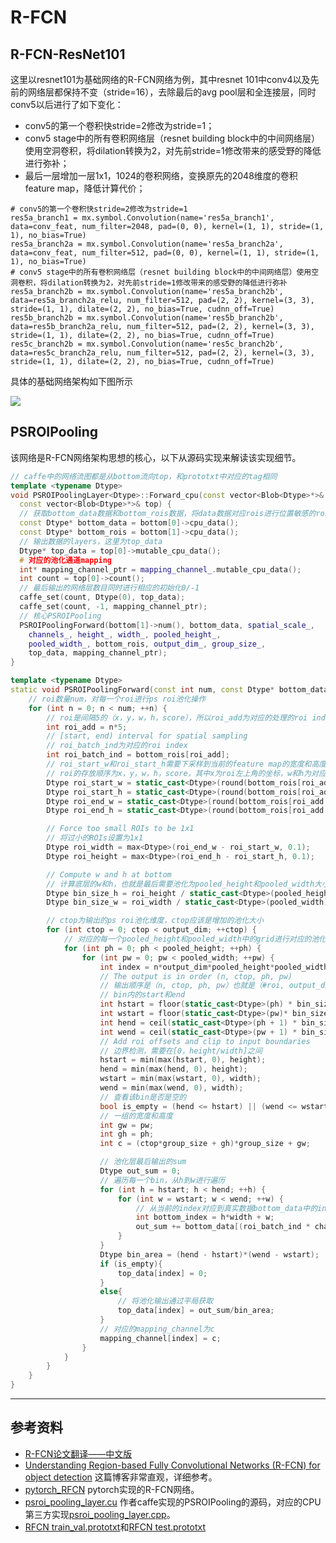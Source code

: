 # R-FCN

## R-FCN-ResNet101

这里以resnet101为基础网络的R-FCN网络为例，其中resnet 101中conv4以及先前的网络层都保持不变（stride=16），去除最后的avg pool层和全连接层，同时conv5以后进行了如下变化：
- conv5的第一个卷积快stride=2修改为stride=1；
- conv5 stage中的所有卷积网络层（resnet building block中的中间网络层）使用空洞卷积，将dilation转换为2，对先前stride=1修改带来的感受野的降低进行弥补；
- 最后一层增加一层1x1，1024的卷积网络，变换原先的2048维度的卷积feature map，降低计算代价；

```
# conv5的第一个卷积快stride=2修改为stride=1
res5a_branch1 = mx.symbol.Convolution(name='res5a_branch1', data=conv_feat, num_filter=2048, pad=(0, 0), kernel=(1, 1), stride=(1, 1), no_bias=True)
res5a_branch2a = mx.symbol.Convolution(name='res5a_branch2a', data=conv_feat, num_filter=512, pad=(0, 0), kernel=(1, 1), stride=(1, 1), no_bias=True)
# conv5 stage中的所有卷积网络层（resnet building block中的中间网络层）使用空洞卷积，将dilation转换为2，对先前stride=1修改带来的感受野的降低进行弥补
res5a_branch2b = mx.symbol.Convolution(name='res5a_branch2b', data=res5a_branch2a_relu, num_filter=512, pad=(2, 2), kernel=(3, 3), stride=(1, 1), dilate=(2, 2), no_bias=True, cudnn_off=True)
res5b_branch2b = mx.symbol.Convolution(name='res5b_branch2b', data=res5b_branch2a_relu, num_filter=512, pad=(2, 2), kernel=(3, 3), stride=(1, 1), dilate=(2, 2), no_bias=True, cudnn_off=True)
res5c_branch2b = mx.symbol.Convolution(name='res5c_branch2b', data=res5c_branch2a_relu, num_filter=512, pad=(2, 2), kernel=(3, 3), stride=(1, 1), dilate=(2, 2), no_bias=True, cudnn_off=True)
```

具体的基础网络架构如下图所示

![](http://chenguanfuqq.gitee.io/tuquan2/img_2018_5/rfcn_resnet101_caffe_arch.png)

## PSROIPooling

该网络是R-FCN网络架构思想的核心，以下从源码实现来解读该实现细节。

```cpp
// caffe中的网络流图都是从bottom流向top，和prototxt中对应的tag相同
template <typename Dtype>
void PSROIPoolingLayer<Dtype>::Forward_cpu(const vector<Blob<Dtype>*>& bottom,
  const vector<Blob<Dtype>*>& top) {
  // 获取bottom_data数据和bottom_rois数据，将data数据对应rois进行位置敏感的roi池化操作
  const Dtype* bottom_data = bottom[0]->cpu_data();
  const Dtype* bottom_rois = bottom[1]->cpu_data();
  // 输出数据的layers，这里为top_data
  Dtype* top_data = top[0]->mutable_cpu_data();
  # 对应的池化通道mapping
  int* mapping_channel_ptr = mapping_channel_.mutable_cpu_data();
  int count = top[0]->count();
  // 最后输出的网络层数目同时进行相应的初始化0/-1
  caffe_set(count, Dtype(0), top_data);
  caffe_set(count, -1, mapping_channel_ptr);
  // 核心PSROIPooling
  PSROIPoolingForward(bottom[1]->num(), bottom_data, spatial_scale_,
    channels_, height_, width_, pooled_height_,
    pooled_width_, bottom_rois, output_dim_, group_size_,
    top_data, mapping_channel_ptr);
}
```

```cpp
template <typename Dtype>
static void PSROIPoolingForward(const int num, const Dtype* bottom_data, const Dtype spatial_scale, const int channels, const int height, const int width, const int pooled_height, const int pooled_width, const Dtype* bottom_rois, const int output_dim, const int group_size, Dtype* top_data, int* mapping_channel) {
    // roi数量num，对每一个roi进行ps roi池化操作
    for (int n = 0; n < num; ++n) {
        // roi是间隔5的（x，y，w，h，score），所以roi_add为对应的处理的roi index
        int roi_add = n*5;
        // [start, end) interval for spatial sampling
        // roi_batch_ind为对应的roi index
        int roi_batch_ind = bottom_rois[roi_add];
        // roi_start_w和roi_start_h需要下采样到当前的feature map的宽度和高度，这里以stride=16为例，那么spatial_scale=1/16.0
        // roi的存放顺序为x，y，w，h，score，其中x为roi左上角的坐标，w和h为对应的roi的宽度和高度，这里适当+1为了适当增加roi区域
        Dtype roi_start_w = static_cast<Dtype>(round(bottom_rois[roi_add + 1])) * spatial_scale;
        Dtype roi_start_h = static_cast<Dtype>(round(bottom_rois[roi_add + 2])) * spatial_scale;
        Dtype roi_end_w = static_cast<Dtype>(round(bottom_rois[roi_add + 3]) + 1.) * spatial_scale;
        Dtype roi_end_h = static_cast<Dtype>(round(bottom_rois[roi_add + 4]) + 1.) * spatial_scale;

        // Force too small ROIs to be 1x1
        // 将过小的ROIs设置为1x1
        Dtype roi_width = max<Dtype>(roi_end_w - roi_start_w, 0.1);
        Dtype roi_height = max<Dtype>(roi_end_h - roi_start_h, 0.1);

        // Compute w and h at bottom
        // 计算底层的w和h，也就是最后需要池化为pooled_height和pooled_width大小的区域，那么将roi分割为这些大小后，各自对应的bin的大小为bin_size_h和bin_size_w
        Dtype bin_size_h = roi_height / static_cast<Dtype>(pooled_height);
        Dtype bin_size_w = roi_width / static_cast<Dtype>(pooled_width);

        // ctop为输出的ps roi池化维度，ctop应该是增加的池化大小
        for (int ctop = 0; ctop < output_dim; ++ctop) {
            // 对应的每一个pooled_height和pooled_width中的grid进行对应的池化
            for (int ph = 0; ph < pooled_height; ++ph) {
                for (int pw = 0; pw < pooled_width; ++pw) {
                    int index = n*output_dim*pooled_height*pooled_width + ctop*pooled_height*pooled_width + ph*pooled_width + pw;
                    // The output is in order (n, ctop, ph, pw)
                    // 输出顺序是（n, ctop, ph, pw）也就是（#roi, output_dim, pooled_height, pooled_width）
                    // bin内的start和end
                    int hstart = floor(static_cast<Dtype>(ph) * bin_size_h + roi_start_h);
                    int wstart = floor(static_cast<Dtype>(pw)* bin_size_w + roi_start_w);
                    int hend = ceil(static_cast<Dtype>(ph + 1) * bin_size_h + roi_start_h);
                    int wend = ceil(static_cast<Dtype>(pw + 1) * bin_size_w + roi_start_w);
                    // Add roi offsets and clip to input boundaries
                    // 边界检测，需要在[0，height/width]之间
                    hstart = min(max(hstart, 0), height);
                    hend = min(max(hend, 0), height);
                    wstart = min(max(wstart, 0), width);
                    wend = min(max(wend, 0), width);
                    // 查看该bin是否是空的
                    bool is_empty = (hend <= hstart) || (wend <= wstart);
                    // 一组的宽度和高度
                    int gw = pw;
                    int gh = ph;
                    int c = (ctop*group_size + gh)*group_size + gw;

                    // 池化层最后输出的sum
                    Dtype out_sum = 0;
                    // 遍历每一个bin，从h到w进行遍历
                    for (int h = hstart; h < hend; ++h) {
                        for (int w = wstart; w < wend; ++w) {
                            // 从当前的index对应到真实数据bottom_data中的index
                            int bottom_index = h*width + w;
                            out_sum += bottom_data[(roi_batch_ind * channels + c) * height * width + bottom_index];
                        }
                    }
                    Dtype bin_area = (hend - hstart)*(wend - wstart);
                    if (is_empty){
                        top_data[index] = 0;
                    }
                    else{
                        // 将池化输出通过平局获取
                        top_data[index] = out_sum/bin_area;
                    }
                    // 对应的mapping_channel为c
                    mapping_channel[index] = c;
                }
            }
        }
    }
}

```

---
## 参考资料
- [R-FCN论文翻译——中文版](http://noahsnail.com/2018/01/22/2018-01-22-R-FCN%E8%AE%BA%E6%96%87%E7%BF%BB%E8%AF%91%E2%80%94%E2%80%94%E4%B8%AD%E6%96%87%E7%89%88/)
- [Understanding Region-based Fully Convolutional Networks (R-FCN) for object detection](https://medium.com/@jonathan_hui/understanding-region-based-fully-convolutional-networks-r-fcn-for-object-detection-828316f07c99) 这篇博客非常直观，详细参考。
- [pytorch_RFCN](https://github.com/PureDiors/pytorch_RFCN) pytorch实现的R-FCN网络。
- [psroi_pooling_layer.cu](https://github.com/daijifeng001/caffe-rfcn/blob/4bcfcd104bb0b9f0862e127c71bd845ddf036f14/src/caffe/layers/psroi_pooling_layer.cu) 作者caffe实现的PSROIPooling的源码，对应的CPU第三方实现[psroi_pooling_layer.cpp](https://github.com/soeaver/py-RFCN-priv/blob/master/caffe-priv/src/caffe/layers/psroi_pooling_layer.cpp)。
- [RFCN train_val.prototxt](https://github.com/daijifeng001/R-FCN/blob/master/models/rfcn_prototxts/ResNet-101L_res3a/train_val.prototxt)和[RFCN test.prototxt](https://github.com/daijifeng001/R-FCN/blob/master/models/rfcn_prototxts/ResNet-101L_res3a/test.prototxt)